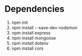 # Dependencies

1. npm init
2. npm install --save-dev nodemon
3. npm install express
4. npm install mongoose
5. npm install dotenv
6. npm install cors
